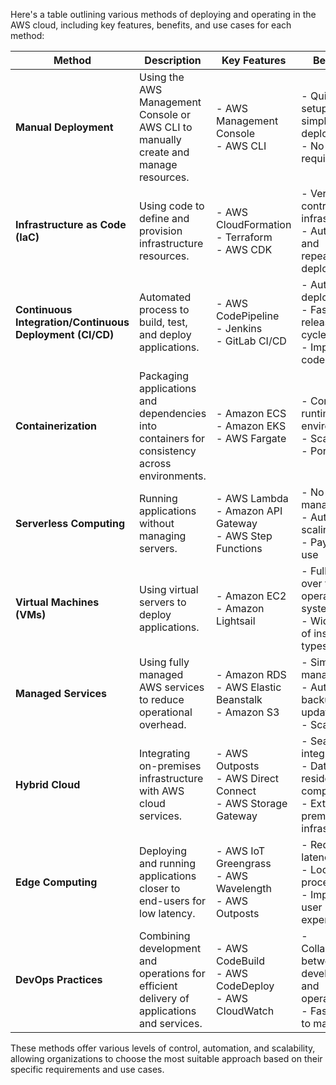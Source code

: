 Here's a table outlining various methods of deploying and operating in the AWS cloud, including key features, benefits, and use cases for each method:

| **Method**                  | **Description**                                                                                   | **Key Features**                                              | **Benefits**                                                                                 | **Use Cases**                                         |
|-----------------------------|---------------------------------------------------------------------------------------------------|---------------------------------------------------------------|---------------------------------------------------------------------------------------------|-------------------------------------------------------|
| **Manual Deployment**       | Using the AWS Management Console or AWS CLI to manually create and manage resources.             | - AWS Management Console<br>- AWS CLI                         | - Quick setup for simple deployments<br>- No code required                                  | - Small-scale applications<br>- Prototyping           |
| **Infrastructure as Code (IaC)** | Using code to define and provision infrastructure resources.                                   | - AWS CloudFormation<br>- Terraform<br>- AWS CDK               | - Version control of infrastructure<br>- Automated and repeatable deployments                | - Large-scale deployments<br>- Consistent environments|
| **Continuous Integration/Continuous Deployment (CI/CD)** | Automated process to build, test, and deploy applications.                                          | - AWS CodePipeline<br>- Jenkins<br>- GitLab CI/CD              | - Automated deployments<br>- Faster release cycles<br>- Improved code quality                | - Agile development<br>- Frequent updates             |
| **Containerization**        | Packaging applications and dependencies into containers for consistency across environments.     | - Amazon ECS<br>- Amazon EKS<br>- AWS Fargate                  | - Consistent runtime environments<br>- Scalability<br>- Portability                          | - Microservices<br>- Distributed applications         |
| **Serverless Computing**    | Running applications without managing servers.                                                   | - AWS Lambda<br>- Amazon API Gateway<br>- AWS Step Functions   | - No server management<br>- Auto-scaling<br>- Pay-per-use                                     | - Event-driven applications<br>- Back-end services    |
| **Virtual Machines (VMs)**  | Using virtual servers to deploy applications.                                                    | - Amazon EC2<br>- Amazon Lightsail                             | - Full control over the operating system<br>- Wide range of instance types                   | - Traditional applications<br>- Custom environments   |
| **Managed Services**        | Using fully managed AWS services to reduce operational overhead.                                 | - Amazon RDS<br>- AWS Elastic Beanstalk<br>- Amazon S3         | - Simplified management<br>- Automated backups and updates<br>- Scalability                  | - Databases<br>- Storage<br>- Web applications        |
| **Hybrid Cloud**            | Integrating on-premises infrastructure with AWS cloud services.                                  | - AWS Outposts<br>- AWS Direct Connect<br>- AWS Storage Gateway| - Seamless integration<br>- Data residency compliance<br>- Extend on-premises infrastructure | - Data residency requirements<br>- Legacy applications |
| **Edge Computing**          | Deploying and running applications closer to end-users for low latency.                          | - AWS IoT Greengrass<br>- AWS Wavelength<br>- AWS Outposts     | - Reduced latency<br>- Local data processing<br>- Improved user experience                   | - IoT applications<br>- Real-time data processing     |
| **DevOps Practices**        | Combining development and operations for efficient delivery of applications and services.        | - AWS CodeBuild<br>- AWS CodeDeploy<br>- AWS CloudWatch        | - Collaboration between development and operations<br>- Faster time to market                | - Continuous improvement<br>- Infrastructure automation|

These methods offer various levels of control, automation, and scalability, allowing organizations to choose the most suitable approach based on their specific requirements and use cases.
